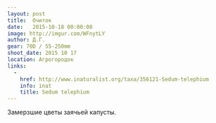 ```yaml
---
layout: post
title:  Очиток
date:   2015-10-18 00:00:00
image: http://imgur.com/WFnytLY
author: Д.Г.
gear: 70D / 55-250mm
shoot_date: 2015 10 17
location: Агрогородок
links:
  -
    href: http://www.inaturalist.org/taxa/356121-Sedum-telephium
    info: inat
    title: Sedum telephium
---
```


Замерзшие цветы заячьей капусты.
